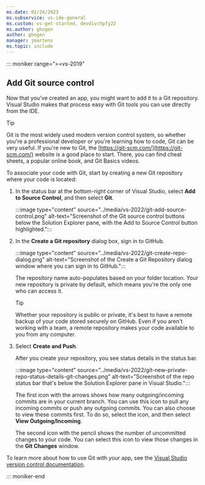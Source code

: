 ```yaml
---
ms.date: 02/24/2023
ms.subservice: vs-ide-general
ms.custom: vs-get-started, devdivchpfy22
ms.author: ghogen
author: ghogen
manager: jmartens
ms.topic: include
---
```

::: moniker range=">=vs-2019"

## Add Git source control

Now that you've created an app, you might want to add it to a Git repository. Visual Studio makes that process easy with Git tools you can use directly from the IDE.

> [!TIP]
> Git is the most widely used modern version control system, so whether you're a professional developer or you're learning how to code, Git can be very useful. If you're new to Git, the [https://git-scm.com/](https://git-scm.com/) website is a good place to start. There, you can find cheat sheets, a popular online book, and Git Basics videos.

To associate your code with Git, start by creating a new Git repository where your code is located:

1. In the status bar at the bottom-right corner of Visual Studio, select **Add to Source Control**, and then select **Git**.

    :::image type="content" source="../media/vs-2022/git-add-source-control.png" alt-text="Screenshot of the Git source control buttons below the Solution Explorer pane, with the Add to Source Control button highlighted.":::

1. In the **Create a Git repository** dialog box, sign in to GitHub.

    :::image type="content" source="../media/vs-2022/git-create-repo-dialog.png" alt-text="Screenshot of the Create a Git Repository dialog window where you can sign in to GitHub.":::

    The repository name auto-populates based on your folder location. Your new repository is private by default, which means you're the only one who can access it.

    > [!TIP]
    > Whether your repository is public or private, it's best to have a remote backup of your code stored securely on GitHub. Even if you aren't working with a team, a remote repository makes your code available to you from any computer.

1. Select **Create and Push**.

    After you create your repository, you see status details in the status bar.

    :::image type="content" source="../media/vs-2022/git-new-private-repo-status-details-git-changes.png" alt-text="Screenshot of the repo status bar that's below the Solution Explorer pane in Visual Studio.":::

    The first icon with the arrows shows how many outgoing/incoming commits are in your current branch. You can use this icon to pull any incoming commits or push any outgoing commits. You can also choose to view these commits first. To do so, select the icon, and then select **View Outgoing/Incoming**.

    The second icon with the pencil shows the number of uncommitted changes to your code. You can select this icon to view those changes in the **Git Changes** window.

To learn more about how to use Git with your app, see the [Visual Studio version control documentation](../../version-control/index.yml).

::: moniker-end
